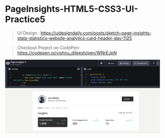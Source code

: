 # PageInsights-HTML5-CSS3-UI-Practice5

> UI Design : https://uidesigndaily.com/posts/sketch-page-insights-stats-statistics-website-analytics-card-header-day-1125


> Checkout Project on CodePen: https://codepen.io/vishnu_dileesh/pen/WNrEJpN


![Page Insights CodePen UI Dev Project Screenshot](screenshot-codepen-ui-project.png)
